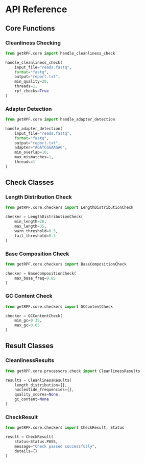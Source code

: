 # API Reference

## Core Functions

### Cleanliness Checking

```python
from getRPF.core import handle_cleanliness_check

handle_cleanliness_check(
    input_file="reads.fastq",
    format="fastq",
    output="report.txt",
    min_quality=20,
    threads=1,
    rpf_checks=True
)
```

### Adapter Detection

```python
from getRPF.core import handle_adapter_detection

handle_adapter_detection(
    input_file="reads.fastq",
    format="fastq",
    output="report.txt",
    adapter="AGATCGGAAGAG",
    min_overlap=10,
    max_mismatches=1,
    threads=1
)
```

## Check Classes

### Length Distribution Check

```python
from getRPF.core.checkers import LengthDistributionCheck

checker = LengthDistributionCheck(
    min_length=26,
    max_length=35,
    warn_threshold=0.5,
    fail_threshold=0.3
)
```

### Base Composition Check

```python
from getRPF.core.checkers import BaseCompositionCheck

checker = BaseCompositionCheck(
    max_base_freq=0.85
)
```

### GC Content Check

```python
from getRPF.core.checkers import GCContentCheck

checker = GCContentCheck(
    min_gc=0.35,
    max_gc=0.65
)
```

## Result Classes

### CleanlinessResults

```python
from getRPF.core.processors.check import CleanlinessResults

results = CleanlinessResults(
    length_distribution={},
    nucleotide_frequencies={},
    quality_scores=None,
    gc_content=None
)
```

### CheckResult

```python
from getRPF.core.checkers import CheckResult, Status

result = CheckResult(
    status=Status.PASS,
    message="Check passed successfully",
    details={}
)
```
